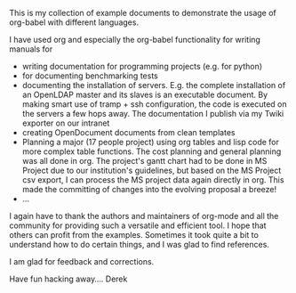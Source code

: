 This is my collection of example documents to demonstrate the usage of org-babel
with different languages.

I have used org and especially the org-babel functionality for writing manuals for

-   writing documentation for programming projects (e.g. for python)
-   for documenting benchmarking tests
-   documenting the installation of servers. E.g. the complete installation of
    an OpenLDAP master and its slaves is an executable document. By making smart
    use of tramp + ssh configuration, the code is executed on the servers a
    few hops away. The documentation I publish via my Twiki exporter on our
    intranet
-   creating OpenDocument documents from clean templates
-   Planning a major (17 people project) using org tables and lisp code for
    more complex table functions. The cost planning and general planning
    was all done in org. The project's gantt chart had to be done in MS Project
    due to our institution's guidelines, but based on the MS Project csv export,
    I can process the MS project data again directly in org. This made the committing
    of changes into the evolving proposal a breeze!
-   &#x2026;

I again have to thank the authors and maintainers of org-mode and all the community for
providing such a versatile and efficient tool. I hope that others can profit from
the examples. Sometimes it took quite a bit to understand how to do certain things,
and I was glad to find references.

I am glad for feedback and corrections.

Have fun hacking away&#x2026;.
Derek
